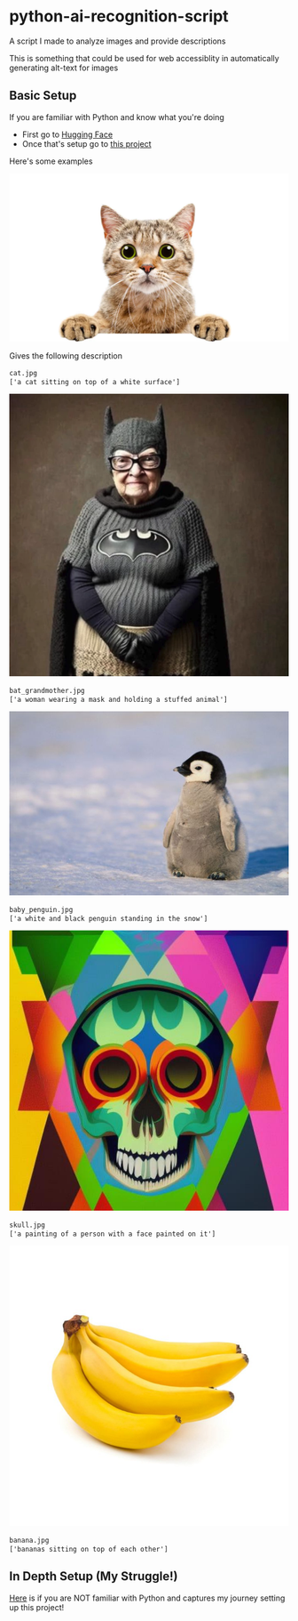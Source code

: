 # python-ai-recognition-script

A script I made to analyze images and provide descriptions

This is something that could be used for web accessiblity in automatically generating alt-text for images

## Basic Setup

If you are familiar with Python and know what you're doing

- First go to [Hugging Face](https://huggingface.co/docs/transformers/installation)
- Once that's setup go to [this project](https://huggingface.co/nlpconnect/vit-gpt2-image-captioning)

Here's some examples

![Picture of a cat with a white background](cat.jpg)

Gives the following description

```
cat.jpg
['a cat sitting on top of a white surface']
```

![Picture of an old woman in batman gear](/images/bat_grandmother.jpg)

```
bat_grandmother.jpg
['a woman wearing a mask and holding a stuffed animal']
```

![Picture of an old woman in batman gear](/images/baby_penguin.jpg)

```
baby_penguin.jpg
['a white and black penguin standing in the snow']
```

![Picture of a painted skull](skull.jpg)

```
skull.jpg
['a painting of a person with a face painted on it']
```

![Picture of a bundle of bananas](banana.jpg)

```
banana.jpg
['bananas sitting on top of each other']
```


## In Depth Setup (My Struggle!)

[Here](https://docs.google.com/document/d/1fLyMuJouQoCHzx3oTSnMZfqhgY2UOkaZyjvBfbJYWzA/edit?usp=sharing) is if you are NOT familiar with Python and captures my journey setting up this project!

